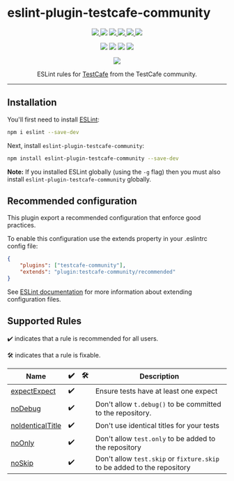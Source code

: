 # eslint-plugin-testcafe-community

<p align="center">
  <a href="https://www.npmjs.com/package/eslint-plugin-testcafe-community">
    <img src="https://img.shields.io/npm/v/eslint-plugin-testcafe-community" />
  </a>
  <img src="https://img.shields.io/npm/l/eslint-plugin-testcafe-community?color=yellow">
  <!-- <a href="https://github.com/testcafe-community/eslint-plugin-testcafe-community/blob/main/CHANGELOG.md">
    <img src="https://img.shields.io/badge/&#9741-changelog-yellow">
  </a> -->
  <a href="https://github.com/testcafe-community/eslint-plugin-testcafe-community/actions/workflows/cicd.yml">
    <img src="https://github.com/testcafe-community/eslint-plugin-testcafe-community/actions/workflows/cicd.yml/badge.svg" >
  </a>
  <a href="https://github.com/testcafe-community/eslint-plugin-testcafe-community/issues">
    <img src="https://img.shields.io/github/issues/testcafe-community/eslint-plugin-testcafe-community">
  </a>
  <a href="https://github.com/testcafe-community/eslint-plugin-testcafe-community/pulls">
    <img src="https://img.shields.io/github/issues-pr/testcafe-community/eslint-plugin-testcafe-community?label=PRs">
  </a>
  <img src="https://img.shields.io/snyk/vulnerabilities/npm/eslint-plugin-testcafe-community">
</p>
<p align="center">
  <img src="https://img.shields.io/npm/dependency-version/eslint-plugin-testcafe-community/peer/eslint">
  <img src="https://img.shields.io/node/v-lts/eslint-plugin-testcafe-community?color=blue">
  <img src="https://badgen.net/badge/icon/Typescript?icon=typescript&label">
  <img src="https://img.shields.io/github/last-commit/testcafe-community/eslint-plugin-testcafe-community">
</p>
<p align="center">
  <img src="https://img.shields.io/badge/Contributors-PR's_welcome-pink">
</p>
<p align="center">
  ESLint rules for <a href="https://github.com/DevExpress/testcafe">TestCafe</a>
  from the TestCafe community.
</p>

---

## Installation

You'll first need to install [ESLint](http://eslint.org):

```sh
npm i eslint --save-dev
```

Next, install `eslint-plugin-testcafe-community`:

```sh
npm install eslint-plugin-testcafe-community --save-dev
```

**Note:** If you installed ESLint globally (using the `-g` flag) then you must
also install `eslint-plugin-testcafe-community` globally.

## Recommended configuration

This plugin export a recommended configuration that enforce good practices.

To enable this configuration use the extends property in your .eslintrc config
file:

```json
{
    "plugins": ["testcafe-community"],
    "extends": "plugin:testcafe-community/recommended"
}
```

See
[ESLint documentation](http://eslint.org/docs/user-guide/configuring#extending-configuration-files)
for more information about extending configuration files.

## Supported Rules

✔️ indicates that a rule is recommended for all users.

🛠 indicates that a rule is fixable.

<!-- __BEGIN AUTOGENERATED RULES TABLE__ -->

| Name                                                                                                                                  | ✔️  | 🛠   | Description                                                             |
| ------------------------------------------------------------------------------------------------------------------------------------- | --- | --- | ----------------------------------------------------------------------- |
| [expectExpect](https://github.com/testcafe-community/eslint-plugin-testcafe-community/blob/master/docs/rules/expectExpect.md)         | ✔️  |     | Ensure tests have at least one expect                                   |
| [noDebug](https://github.com/testcafe-community/eslint-plugin-testcafe-community/blob/master/docs/rules/noDebug.md)                   | ✔️  |     | Don't allow `t.debug()` to be committed to the repository.              |
| [noIdenticalTitle](https://github.com/testcafe-community/eslint-plugin-testcafe-community/blob/master/docs/rules/noIdenticalTitle.md) | ✔️  |     | Don't use identical titles for your tests                               |
| [noOnly](https://github.com/testcafe-community/eslint-plugin-testcafe-community/blob/master/docs/rules/noOnly.md)                     | ✔️  |     | Don't allow `test.only` to be added to the repository                   |
| [noSkip](https://github.com/testcafe-community/eslint-plugin-testcafe-community/blob/master/docs/rules/noSkip.md)                     | ✔️  |     | Don't allow `test.skip` or `fixture.skip` to be added to the repository |

<!-- __END AUTOGENERATED RULES TABLE__ -->
